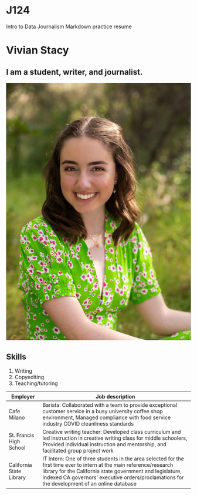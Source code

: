 # J124
Intro to Data Journalism Markdown practice resume
# Vivian Stacy
## I am a student, writer, and journalist.

![Vivian Headshot, headshot photo](headshot.jpeg)


## Skills
1. Writing
2. Copyediting
3. Teaching/tutoring


Employer | Job description
---------|-----------------
Cafe Milano | Barista: Collaborated with a team to provide exceptional customer service in a busy university coffee shop environment, Managed compliance with food service industry COVID cleanliness standards 
St. Francis High School | Creative writing teacher: Developed class curriculum and led instruction in creative writing class for middle schoolers, Provided individual instruction and mentorship, and facilitated group project work
California State Library | IT Intern: One of three students in the area selected for the first time ever to intern at the main reference/research library for the California state government and legislature, Indexed CA governors' executive orders/proclamations for the development of an online database 
